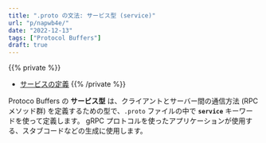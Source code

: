 ```yaml
---
title: ".proto の文法: サービス型 (service)"
url: "p/napwb4e/"
date: "2022-12-13"
tags: ["Protocol Buffers"]
draft: true
---
```


{{% private %}}
- [サービスの定義](https://developers.google.com/protocol-buffers/docs/proto3#services)
{{% /private %}}

Protoco Buffers の __サービス型__ は、クライアントとサーバー間の通信方法 (RPC メソッド群) を定義するための型で、`.proto` ファイルの中で __`service`__ キーワードを使って定義します。
gRPC プロトコルを使ったアプリケーションが使用する、スタブコードなどの生成に使用します。

